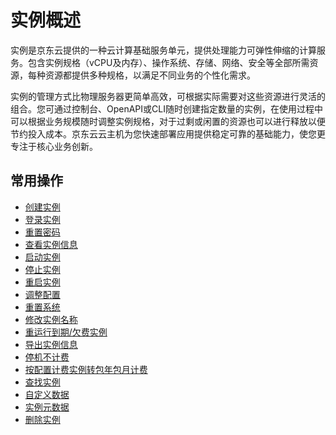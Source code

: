 # 实例概述

实例是京东云提供的一种云计算基础服务单元，提供处理能力可弹性伸缩的计算服务。包含实例规格（vCPU及内存）、操作系统、存储、网络、安全等全部所需资源，每种资源都提供多种规格，以满足不同业务的个性化需求。

实例的管理方式比物理服务器更简单高效，可根据实际需要对这些资源进行灵活的组合。您可通过控制台、OpenAPI或CLI随时创建指定数量的实例，在使用过程中可以根据业务规模随时调整实例规格，对于过剩或闲置的资源也可以进行释放以便节约投入成本。京东云云主机为您快速部署应用提供稳定可靠的基础能力，使您更专注于核心业务创新。


## 常用操作
* [创建实例](Create-Instance.md)
* [登录实例](Connect-To-Instance.md)
* [重置密码](Reset-Password.md)
* [查看实例信息](Query-Instance-Info.md)
* [启动实例](Start-Instance.md)
* [停止实例](Stop-Instance.md)
* [重启实例](Reboot-Instance.md)
* [调整配置](Resize-Instance.md)
* [重置系统](Rebuild-Instance.md)
* [修改实例名称](Modify-Instance-Name.md)
* [重运行到期/欠费实例](http://docs.jdcloud.com/cn/virtual-machines/restart-overdue-or-arrear-instance)
* [导出实例信息](Export-Instance.md)
* [停机不计费](uncharged_for_stopped_vm.md)
* [按配置计费实例转包年包月计费](Switch-from-Postpaid-to-Prepaid.md)
* [查找实例](Search-Instance.md)
* [自定义数据](Userdata.md)
* [实例元数据](Instance-Metadata.md)
* [删除实例](Delete-Instance.md)

